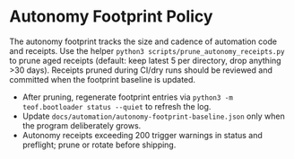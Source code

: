 # Autonomy Footprint Policy

The autonomy footprint tracks the size and cadence of automation code and receipts. Use the helper `python3 scripts/prune_autonomy_receipts.py` to prune aged receipts (default: keep latest 5 per directory, drop anything >30 days). Receipts pruned during CI/dry runs should be reviewed and committed when the footprint baseline is updated.

- After pruning, regenerate footprint entries via `python3 -m teof.bootloader status --quiet` to refresh the log.
- Update `docs/automation/autonomy-footprint-baseline.json` only when the program deliberately grows.
- Autonomy receipts exceeding 200 trigger warnings in status and preflight; prune or rotate before shipping.
